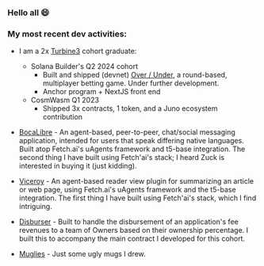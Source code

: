 ### Hello all 😄
<!--
**bgoober/bgoober** is a ✨ _special_ ✨ repository because its `README.md` (this file) appears on your GitHub profile.

Here are some ideas to get you started:

- 🔭 I’m currently working on ...
- 🌱 I’m currently learning ...
- 👯 I’m looking to collaborate on ...
- 🤔 I’m looking for help with ...
- 💬 Ask me about ...
- 📫 How to reach me: ...
- ⚡ Fun fact: ...
-->

### My most recent dev activities:

- I am a 2x [Turbine3](https://turbin3.com/) cohort graduate:
  - Solana Builder's Q2 2024 cohort
    - Built and shipped (devnet) [Over / Under](https://over-under-beta.vercel.app/), a round-based, multiplayer betting game. Under further development.
    - Anchor program + NextJS front end
  - CosmWasm Q1 2023
    - Shipped 3x contracts, 1 token, and a Juno ecosystem contribution

- [BocaLibre](https://github.com/bgoober/BocaLibre) - An agent-based, peer-to-peer, chat/social messaging application, intended for users that speak differing native languages. Built atop Fetch.ai's uAgents framework and t5-base integration. The second thing I have built using Fetch'ai's stack; I heard Zuck is interested in buying it (just kidding).

- [Viceroy](https://github.com/bgoober/Viceroy) - An agent-based reader view plugin for summarizing an article or web page, using Fetch.ai's uAgents framework and the t5-base integration. The first thing I have built using Fetch'ai's stack, which I find intriguing.

- [Disburser](https://github.com/bgoober/Disburser) - Built to handle the disbursement of an application's fee revenues to a team of Owners based on their ownership percentage. I built this to accompany the main contract I developed for this cohort.

- [Muglies](https://github.com/bgoober/Muglies) - Just some ugly mugs I drew.
